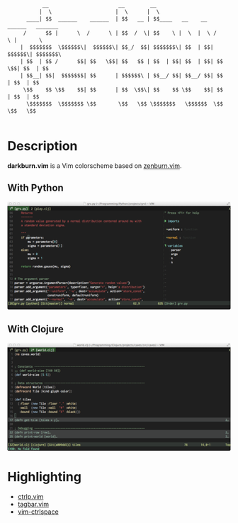 ```                                                                                                             
           __                      __        __                                     
          |  \                    |  \      |  \                                    
      ____| $$  ______    ______  | $$   __ | $$____   __    __   ______   _______  
     /      $$ |      \  /      \ | $$  /  \| $$    \ |  \  |  \ /      \ |       \ 
    |  $$$$$$$  \$$$$$$\|  $$$$$$\| $$_/  $$| $$$$$$$\| $$  | $$|  $$$$$$\| $$$$$$$\
    | $$  | $$ /      $$| $$   \$$| $$   $$ | $$  | $$| $$  | $$| $$   \$$| $$  | $$
    | $$__| $$|  $$$$$$$| $$      | $$$$$$\ | $$__/ $$| $$__/ $$| $$      | $$  | $$
     \$$    $$ \$$    $$| $$      | $$  \$$\| $$    $$ \$$    $$| $$      | $$  | $$
      \$$$$$$$  \$$$$$$$ \$$       \$$   \$$ \$$$$$$$   \$$$$$$  \$$       \$$   \$$
                                                                                                                 
```

# Description

**darkburn.vim** is a Vim colorscheme based on [zenburn.vim](https://github.com/jnurmine/Zenburn).


## With Python

![darkburn_python](https://github.com/TaurusOlson/darkburn.vim/blob/master/img/darkburn_python.png)

## With Clojure

![darkburn_clojure](https://github.com/TaurusOlson/darkburn.vim/blob/master/img/darkburn_clojure.png)


# Highlighting

* [ctrlp.vim](https://github.com/kien/ctrlp.vim)
* [tagbar.vim](https://github.com/majutsushi/tagbar)
* [vim-ctrlspace](https://github.com/szw/vim-ctrlspace)


